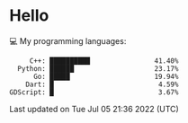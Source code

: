 # Hello

💻 My programming languages:

```
     C++: ██████████                41.40%
  Python: ██████                    23.17%
      Go: █████                     19.94%
    Dart: █                          4.59%
GDScript: █                          3.67%
```

Last updated on Tue Jul 05 21:36 2022 (UTC)
